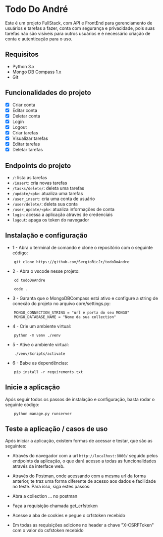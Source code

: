 # Todo Do André

Este é um projeto FullStack, com API e FrontEnd para gerenciamento de usuários e tarefas a fazer, conta com segurança e privacidade, pois suas tarefas não são visíveis para outros usuários e é necessário criação de conta e autenticação para o uso.

## Requisitos

- Python 3.x
- Mongo DB Compass 1.x
- Git

## Funcionalidades do projeto

- [x] Criar conta
- [x] Editar conta
- [x] Deletar conta
- [x] Login
- [x] Logout
- [x] Criar tarefas
- [x] Visualizar tarefas
- [x] Editar tarefas
- [x] Deletar tarefas

## Endpoints do projeto

- `/`: lista as tarefas
- `/insert`: cria novas tarefas
- `/tasks/delete/`: deleta uma tarefas
- `/update/<pk>`: atualiza uma tarefas
- `/user_insert`: cria uma conta de usuário
- `/user/delete/`: deleta sua conta
- `/user_update/<pk>`: atualiza informações de conta
- `login`: acessa a aplicação através de credenciais
- `logout`: apaga os token do navegador

## Instalação e configuração

- 1 - Abra o terminal de comando e clone o repositório com o seguinte código: 

```
    git clone https://github.com/SergioRicJr/todoDoAndre
```

- 2 - Abra o vscode nesse projeto:

```
    cd todoDoAndre
```

```
    code .
```

- 3 - Garanta que o MongoDBCompass está ativo e configure a string de conexão do projeto no arquivo core/settings.py:

```
    MONGO_CONNECTION_STRING = "url e porta do seu MONGO"
    MONGO_DATABASE_NAME = "Nome da sua collection"
```

- 4 - Crie um ambiente virtual:

```
    python -m venv ./venv
```

- 5 - Ative o ambiente virtual:

```
    ./venv/Scripts/activate
```

- 6 - Baixe as dependências:


```
    pip install -r requirements.txt
```

## Inicie a aplicação

Após seguir todos os passos de instalação e configuração, basta rodar o seguinte código:

```
    python manage.py runserver
```
## Teste a aplicação / casos de uso

Após iniciar a aplicação, existem formas de acessar e testar, que são as seguintes:

- Através do navegador com a url `http://localhost:8000/` seguido pelos endpoints da aplicação, o que dará acesso a todas as funcionalidades através da interface web.

- Através do Postman, onde acessando com a mesma url da forma anterior, te traz uma forma diferente de acesso aos dados e facilidade no teste. Para isso, siga estes passos:

- Abra a collection ... no postman
- Faça a requisição chamada get_crfstoken
- Acesse a aba de cookies e pegue o crfstoken recebido
- Em todas as requisições adicione no header a chave "X-CSRFToken" com o valor do csfstoken recebido